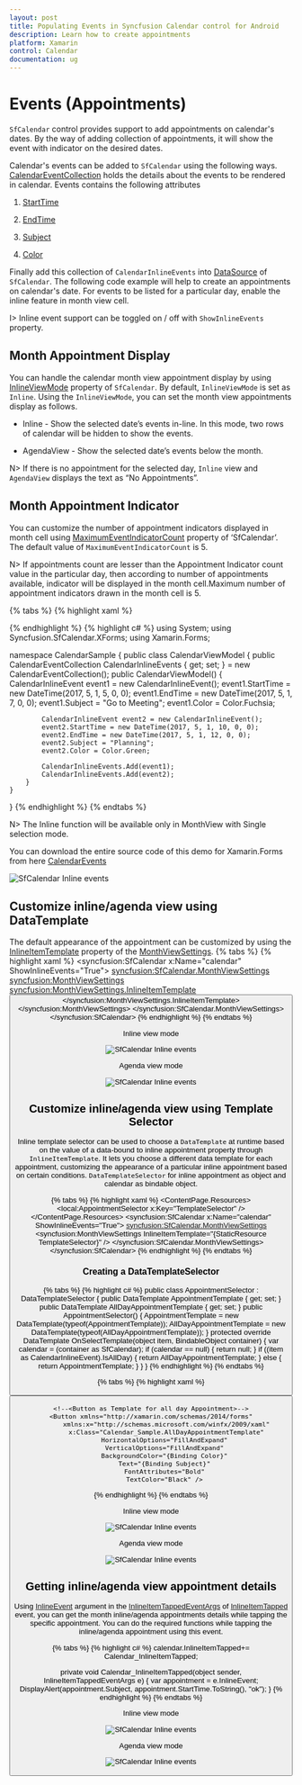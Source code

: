 ```yaml
---
layout: post
title: Populating Events in Syncfusion Calendar control for Android
description: Learn how to create appointments
platform: Xamarin
control: Calendar
documentation: ug
---
```


# Events (Appointments)

`SfCalendar` control provides support to add appointments on calendar's dates. By the way of adding collection of appointments, it will show the event with indicator on the desired dates.

Calendar's events can be added to `SfCalendar` using the following ways. [CalendarEventCollection](https://help.syncfusion.com/cr/cref_files/xamarin/Syncfusion.SfCalendar.XForms~Syncfusion.SfCalendar.XForms.CalendarEventCollection.html) holds the details about the events to be rendered in calendar. Events contains the following attributes

1. [StartTime](https://help.syncfusion.com/cr/cref_files/xamarin/sfcalendar/Syncfusion.SfCalendar.XForms~Syncfusion.SfCalendar.XForms.CalendarInlineEvent~StartTime.html)

2. [EndTime](https://help.syncfusion.com/cr/cref_files/xamarin/sfcalendar/Syncfusion.SfCalendar.XForms~Syncfusion.SfCalendar.XForms.CalendarInlineEvent~EndTime.html)

3. [Subject](https://help.syncfusion.com/cr/cref_files/xamarin/sfcalendar/Syncfusion.SfCalendar.XForms~Syncfusion.SfCalendar.XForms.CalendarInlineEvent~Subject.html)

4. [Color](https://help.syncfusion.com/cr/cref_files/xamarin/sfcalendar/Syncfusion.SfCalendar.XForms~Syncfusion.SfCalendar.XForms.CalendarInlineEvent~Color.html)

Finally add this collection of `CalendarInlineEvents` into [DataSource](https://help.syncfusion.com/cr/cref_files/xamarin/Syncfusion.SfCalendar.XForms~Syncfusion.SfCalendar.XForms.SfCalendar~DataSource.html) of `SfCalendar`. The following code example will help to create an appointments on calendar's date. For events to be listed for a particular day, enable the inline feature in month view cell.

I> Inline event support can be toggled on / off with `ShowInlineEvents` property.

## Month Appointment Display
 
You can handle the calendar month view appointment display by using [InlineViewMode](https://help.syncfusion.com/cr/xamarin/Syncfusion.SfCalendar.XForms~Syncfusion.SfCalendar.XForms.SfCalendar~InlineViewMode.html) property of `SfCalendar`. By default, `InlineViewMode` is set as `Inline`. Using the `InlineViewMode`, you can set the month view appointments display as follows.
 
* Inline - Show the selected date’s events in-line. In this mode, two rows of calendar will be hidden to show the events.
 
* AgendaView - Show the selected date’s events below the month.

N> If there is no appointment for the selected day, `Inline` view and `AgendaView` displays the text as “No Appointments”.
 
## Month Appointment Indicator
 
You can customize the number of appointment indicators displayed in month cell using [MaximumEventIndicatorCount](https://help.syncfusion.com/cr/xamarin/Syncfusion.SfCalendar.XForms~Syncfusion.SfCalendar.XForms.SfCalendar~MaximumEventIndicatorCount.html) property of ‘SfCalendar’. The default value of `MaximumEventIndicatorCount` is 5.

N> If appointments count are lesser than the Appointment Indicator count value in the particular day, then according to number of appointments available, indicator will be displayed in the month cell.Maximum number of appointment indicators drawn in the month cell is 5.

{% tabs %}
{% highlight xaml %} 
<?xml version="1.0" encoding="utf-8"?>
<ContentPage xmlns="http://xamarin.com/schemas/2014/forms" xmlns:x="http://schemas.microsoft.com/winfx/2009/xaml" xmlns:local="clr-namespace:CalendarSample" x:Class="CalendarSample.MainPage" xmlns:syncfusion="clr-namespace:Syncfusion.SfCalendar.XForms;assembly=Syncfusion.SfCalendar.XForms">
    <syncfusion:SfCalendar.BindingContext>
        <local:CalendarViewModel/>
    </syncfusion:SfCalendar.BindingContext>
    <syncfusion:SfCalendar x:Name="calendar" ViewMode="MonthView" ShowInlineEvents="True" InlineViewMode="Inline" MaximumEventIndicatorCount="1" DataSource="{Binding CalendarInlineEvents}">
    </syncfusion:SfCalendar>
</ContentPage>
{% endhighlight %}
{% highlight c# %}
using System;
using Syncfusion.SfCalendar.XForms;
using Xamarin.Forms;

namespace CalendarSample
{
    public class CalendarViewModel
    {
        public CalendarEventCollection CalendarInlineEvents { get; set; } = new CalendarEventCollection();
        public CalendarViewModel()
        {
            CalendarInlineEvent event1 = new CalendarInlineEvent();
            event1.StartTime = new DateTime(2017, 5, 1, 5, 0, 0);
            event1.EndTime = new DateTime(2017, 5, 1, 7, 0, 0);
            event1.Subject = "Go to Meeting";
            event1.Color = Color.Fuchsia;

            CalendarInlineEvent event2 = new CalendarInlineEvent();
            event2.StartTime = new DateTime(2017, 5, 1, 10, 0, 0);
            event2.EndTime = new DateTime(2017, 5, 1, 12, 0, 0);
            event2.Subject = "Planning";
            event2.Color = Color.Green;

            CalendarInlineEvents.Add(event1);
            CalendarInlineEvents.Add(event2);
        }
    }
}
{% endhighlight %}
{% endtabs %} 

N> The Inline function will be available only in MonthView with Single selection mode.

You can download the entire source code of this demo for Xamarin.Forms from
here [CalendarEvents](https://github.com/SyncfusionExamples/creating-events-in-xamarin.forms-sfcalendar)

![SfCalendar Inline events](images/xamarin.forms-calendar-events.png)

## Customize inline/agenda view using DataTemplate

The default appearance of the appointment can be customized by using the [InlineItemTemplate](https://help.syncfusion.com/cr/cref_files/xamarin/Syncfusion.SfCalendar.XForms~Syncfusion.SfCalendar.XForms.MonthViewSettings~InlineItemTemplate.html) property of the [MonthViewSettings](https://help.syncfusion.com/cr/cref_files/xamarin/Syncfusion.SfCalendar.XForms~Syncfusion.SfCalendar.XForms.MonthViewSettings.html).
{% tabs %}
{% highlight xaml %}
    <syncfusion:SfCalendar x:Name="calendar" ShowInlineEvents="True">
        <syncfusion:SfCalendar.MonthViewSettings>
            <syncfusion:MonthViewSettings>
                <syncfusion:MonthViewSettings.InlineItemTemplate>
                    <DataTemplate>
                        <Button BackgroundColor="Purple" Text="{Binding Subject}" TextColor="White" />
                    </DataTemplate>
                </syncfusion:MonthViewSettings.InlineItemTemplate>
            </syncfusion:MonthViewSettings>
        </syncfusion:SfCalendar.MonthViewSettings>
    </syncfusion:SfCalendar> 
{% endhighlight %}
{% endtabs %} 

Inline view mode

![SfCalendar Inline events](images/Xamarin.Forms-Calendar-Inlinetemplate.png)

Agenda view mode

![SfCalendar Inline events](images/Xamarin.Forms-Calendar-Agendatemplate.png)

## Customize inline/agenda view using Template Selector

Inline template selector can be used to choose a `DataTemplate` at runtime based on the value of a data-bound to inline appointment property through `InlineItemTemplate`. It lets you choose a different data template for each appointment, customizing the appearance of a particular inline appointment based on certain conditions. `DataTemplateSelector` for inline appointment as object and calendar as bindable object.

{% tabs %}
{% highlight xaml %}
    <ContentPage.Resources>
        <ResourceDictionary>
            <local:AppointmentSelector x:Key="TemplateSelector" />
        </ResourceDictionary>
    </ContentPage.Resources>
    <syncfusion:SfCalendar x:Name="calendar"  ShowInlineEvents="True">
        <syncfusion:SfCalendar.MonthViewSettings>
            <syncfusion:MonthViewSettings InlineItemTemplate="{StaticResource TemplateSelector}" />
        </syncfusion:SfCalendar.MonthViewSettings>
    </syncfusion:SfCalendar> 
{% endhighlight %}
{% endtabs %} 

### Creating a DataTemplateSelector
{% tabs %}
{% highlight c# %}
    public class AppointmentSelector : DataTemplateSelector
    {
        public DataTemplate AppointmentTemplate { get; set; }
        public DataTemplate AllDayAppointmentTemplate { get; set; }
        public AppointmentSelector()
        {
            AppointmentTemplate = new DataTemplate(typeof(AppointmentTemplate));
            AllDayAppointmentTemplate = new DataTemplate(typeof(AllDayAppointmentTemplate));
        }
        protected override DataTemplate OnSelectTemplate(object item, BindableObject container)
        {
            var calendar = (container as SfCalendar);
            if (calendar == null)
            {
                return null;
            }
            if ((item as CalendarInlineEvent).IsAllDay)
            {
                return AllDayAppointmentTemplate;
            }
            else
            {
                return AppointmentTemplate;
            }
        }
    } 
{% endhighlight %}
{% endtabs %} 

{% tabs %}
{% highlight xaml %}
    <!--<Button as Template for inline Appointment>-->
    <Button xmlns="http://xamarin.com/schemas/2014/forms" 
            xmlns:x="http://schemas.microsoft.com/winfx/2009/xaml" 
            x:Class="Calendar_Sample.AppointmentTemplate" 
            HorizontalOptions="FillAndExpand"
            VerticalOptions="FillAndExpand" 
            BackgroundColor="{Binding Color}" 
            Text="{Binding Subject}" 
            FontAttributes="Bold" 
            TextColor="White" /> 
            
    <!--<Button as Template for all day Appointment>-->
    <Button xmlns="http://xamarin.com/schemas/2014/forms"
            xmlns:x="http://schemas.microsoft.com/winfx/2009/xaml"
            x:Class="Calendar_Sample.AllDayAppointmentTemplate"
            HorizontalOptions="FillAndExpand" 
            VerticalOptions="FillAndExpand" 
            BackgroundColor="{Binding Color}" 
            Text="{Binding Subject}" 
            FontAttributes="Bold" 
            TextColor="Black" /> 
{% endhighlight %}
{% endtabs %} 

Inline view mode

![SfCalendar Inline events](images/Xamarin.Forms-Calendar-Inlinetemplateselector.png)

Agenda view mode

![SfCalendar Inline events](images/Xamarin.Forms-Calendar-Agendatemplateselector.png)

## Getting inline/agenda view appointment details

Using  [InlineEvent](https://help.syncfusion.com/cr/cref_files/xamarin/Syncfusion.SfCalendar.XForms~Syncfusion.SfCalendar.XForms.InlineItemTappedEventArgs~InlineEvent.html) argument in the [InlineItemTappedEventArgs](https://help.syncfusion.com/cr/cref_files/xamarin/Syncfusion.SfCalendar.XForms~Syncfusion.SfCalendar.XForms.InlineItemTappedEventArgs.html) 
of [InlineItemTapped](https://help.syncfusion.com/cr/cref_files/xamarin/Syncfusion.SfCalendar.XForms~Syncfusion.SfCalendar.XForms.SfCalendar~InlineItemTapped_EV.html)  event, you can get the month inline/agenda appointments details while tapping the specific appointment. You can do the required functions while tapping the inline/agenda appointment using this event.

{% tabs %}
{% highlight c# %}
calendar.InlineItemTapped+= Calendar_InlineItemTapped; 

private void Calendar_InlineItemTapped(object sender, InlineItemTappedEventArgs e)
    {
        var appointment = e.InlineEvent;
        DisplayAlert(appointment.Subject, appointment.StartTime.ToString(), "ok");
    } 
{% endhighlight %}
{% endtabs %}	

Inline view mode

![SfCalendar Inline events](images/Xamarin.Forms-Calendar-Inlineitemtapped.png)

Agenda view mode

![SfCalendar Inline events](images/Xamarin.Forms-Calendar-Agendaitemtapped.png)